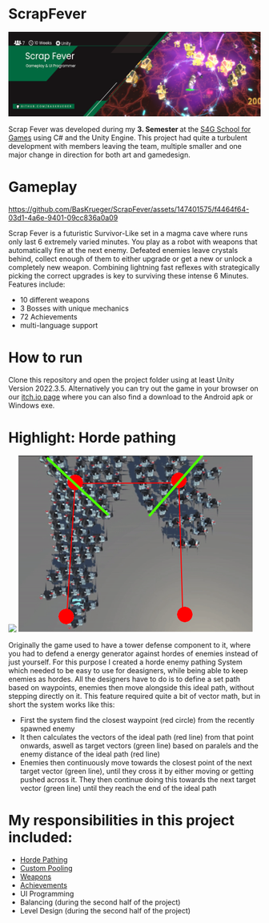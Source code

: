 # ScrapFever
<p align="center">
    <img src="readme/Banner.png" alt="Scrap Fever Banner"><br>
</p>

Scrap Fever was developed during my <b> 3. Semester </b> at the [S4G School for Games](https://www.school4games.net/) using C# and the Unity Engine. This project had quite a turbulent development with members leaving the team, multiple smaller and one major change in direction for both art and gamedesign. 

# Gameplay

https://github.com/BasKrueger/ScrapFever/assets/147401575/f4464f64-03d1-4a6e-9401-09cc836a0a09

Scrap Fever is a futuristic Survivor-Like set in a magma cave where runs only last 6 extremely varied minutes. You play as a robot with weapons that automatically fire at the next enemy. Defeated enemies leave crystals behind, collect enough of them to either upgrade or get a new or unlock a completely new weapon. Combining lightning fast reflexes with strategically picking the correct upgrades is key to surviving these intense 6 Minutes.
Features include:
  - 10 different weapons
  - 3 Bosses with unique mechanics
  - 72 Achievements
  - multi-language support

# How to run
Clone this repository and open the project folder using at least Unity Version 2022.3.5. Alternatively you can try out the game in your browser on our [itch.io page](https://suchti0352.itch.io/scrap-fever) where you can also find a download to the Android apk or Windows exe.  

# Highlight: Horde pathing
<p float="left">
  <img src="readme/Horde Pathing.gif"/>
  <img src="readme/PathingVisualization.PNG" /> 
</p>

Originally the game used to have a tower defense component to it, where you had to defend a energy generator against hordes of enemies instead of just yourself. For this purpose I created a horde enemy pathing System which needed to be easy to use for deasigners, while being able to keep enemies as hordes. All the designers have to do is to define a set path based on waypoints, enemies then move alongside this ideal path, without stepping directly on it. This feature required quite a bit of vector math, but in short the system works like this:
- First the system find the closest waypoint (red circle) from the recently spawned enemy
- It then calculates the vectors of the ideal path (red line) from that point onwards, aswell as target vectors (green line) based on paralels and the enemy distance of the ideal path (red line)
-  Enemies then continuously move towards the closest point of the next target vector (green line), until they cross it by either moving or getting pushed across it. They then continue doing this towards the next target vector (green line) until they reach the end of the ideal path

# My responsibilities in this project included:
- [Horde Pathing](https://github.com/BasKrueger/ScrapFever/blob/main/ScrapFever/Assets/Scripts/Enemy/Navigation/PathingBrain.cs)
- [Custom Pooling](https://github.com/BasKrueger/ScrapFever/blob/main/ScrapFever/Assets/Scripts/General/Pooling/Pool.cs)
- [Weapons](https://github.com/BasKrueger/ScrapFever/blob/main/ScrapFever/Assets/Scripts/Player/Weapons/AbstractWeapon.cs)
- [Achievements](https://github.com/BasKrueger/ScrapFever/tree/main/ScrapFever/Assets/Scripts/Achivements)
- UI Programming
- Balancing (during the second half of the project)
- Level Design (during the second half of the project)
